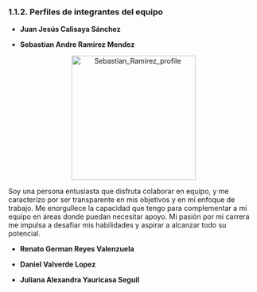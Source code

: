 ﻿### 1.1.2. Perfiles de integrantes del equipo

* **Juan Jesús Calisaya Sánchez**



* **Sebastian Andre Ramirez Mendez**

<div align="center">
  <img src="https://i.ibb.co/M5tBpFX/fotoperfil.png" alt="Sebastian_Ramirez_profile" width="250px" height="250px" />
</div>

Soy una persona entusiasta que disfruta colaborar en equipo, y me caracterizo por ser transparente en mis objetivos y en mi enfoque de trabajo. Me enorgullece la capacidad que tengo para complementar a mi equipo en áreas donde puedan necesitar apoyo. Mi pasión por mi carrera me impulsa a desafiar mis habilidades y aspirar a alcanzar todo su potencial.

* **Renato German Reyes Valenzuela**



* **Daniel Valverde Lopez**



* **Juliana Alexandra Yauricasa Seguil**

